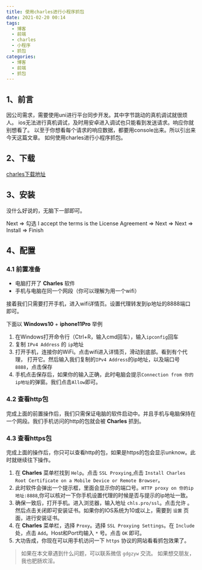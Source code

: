 ```yaml
---
title: 使用charles进行小程序抓包
date: 2021-02-20 00:14
tags:
  - 博客
  - 前端
  - charles
  - 小程序
  - 抓包
categories:
  - 博客
  - 前端
  - 抓包
---
```


## 1、前言

因公司需求，需要使用uni进行平台同步开发。其中字节跳动的真机调试就很烦人。
ios无法进行真机调试，及时用安卓进入调试也只能看到发送请求。响应你就别想看了。
以至于你想看每个请求的响应数据，都要用console出来。所以引出来今天这篇文章。
如何使用charles进行小程序抓包。

## 2、下载

[charles下载地址](https://www.charlesproxy.com/latest-release/download.do)

## 3、安装

没什么好说的，无脑下一部即可。

Next => 勾选 I accept the terms is the License Agreement => Next => Next => Install => Finish

## 4、配置

### 4.1 前置准备

- 电脑打开了 **Charles** 软件
- 手机与电脑在同一个网段（你可以理解为用一个wifi）

接着我们只需要打开手机，进入wifi详情页。设置代理转发到ip地址的8888端口即可。

下面以 **Windows10** + **iphone11Pro** 举例

1. 在Windows打开命令行（Ctrl+R，输入cmd回车），输入`ipconfig`回车
2. 复制 `IPv4 Address` 的 `ip`地址
3. 打开手机，连接你的WiFi。点击wifi进入详情页，滑动到底部。看到有个代理， 打开它。然后输入我们复制的`IPv4 Address`的ip地址，以及端口号`8888`，点击保存
4. 手机点击保存后，如果你的输入正确，此时电脑会提示`Connection from 你的ip地址`的弹窗。我们点击`Allow`即可。

### 4.2 查看http包

完成上面的前置操作后，我们只需保证电脑的软件启动中。并且手机与电脑保持在一个网段。我们手机访问的http的包就会被 **Charles** 抓到。

### 4.3 查看https包

完成上面的操作后，你只可以查看http的包，如果是https的包会显示unknow。此时就继续往下操作。

1. 在 **Charles** 菜单栏找到 `Help`。点击 `SSL Proxying`,点击 `Install Charles Root Certificate on a Mobile Device or Remote Browser`。
2. 此时软件会弹出一个提示框，里面会显示你的端口号。`HTTP proxy on 你的ip地址:8888`,你可以核对一下你手机设置代理的时候是否与提示的ip地址一致。
3. 确保一致后，打开手机。进入浏览器，输入地址 `chls.pro/ssl`。点击允许 。然后点击关闭即可安装证书。如果你的IOS系统为10或以上，需要到 `设置` 页面，进行安装证书。
4. 在 **Charles** 菜单栏，选择 `Proxy`。选择 `SSL Proxying Settings`。在 `Include`处，点击 `Add`。Host和Port均输入 `*` 号。点击 `OK` 即可。
5. 大功告成，你现在可以用手机访问一下  `https` 协议的网站看看抓包效果了。

> 如果在本文章遇到什么问题，可以联系微信 `gdgzyw` 交流。
> 如果想交朋友，我也肥肠欢淫。
